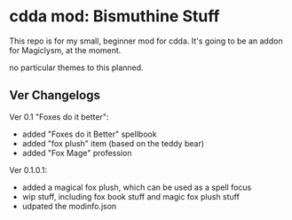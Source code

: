 # cdda mod: Bismuthine Stuff

This repo is for my small, beginner mod for cdda.
It's going to be an addon for Magiclysm, at the moment.

no particular themes to this planned.

## Ver Changelogs

Ver 0.1 "Foxes do it better":
  - added "Foxes do it Better" spellbook 
  - added "fox plush" item (based on the teddy bear)
  - added "Fox Mage" profession

Ver 0.1.0.1:
  - added a magical fox plush, which can be used as a spell focus
  - wip stuff, including fox book stuff and magic fox plush stuff
  - udpated the modinfo.json
